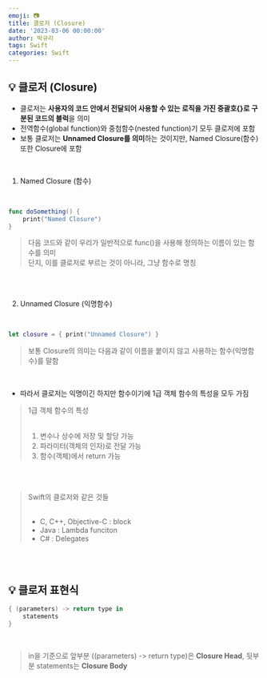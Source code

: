 ```yaml
---
emoji: 📷
title: 클로저 (Closure)
date: '2023-03-06 00:00:00'
author: 박규리
tags: Swift 
categories: Swift
---
```


## 💡 클로저 (Closure)

* 클로저는 **사용자의 코드 안에서 전달되어 사용할 수 있는 로직을 가진 중괄호{}로 구분된 코드의 블럭**을 의미
* 전역함수(global function)와 중첨함수(nested function)기 모두 클로저에 포함
* 보통 클로저는 **Unnamed Closure를 의미**하는 것이지만, Named Closure(함수) 또한 Closure에 포함

</br>

1. Named Closure (함수) </br>
</br>

```swift
func doSomething() {
    print("Named Closure")
}
```

> 다음 코드와 같이 우리가 일반적으로 func()을 사용해 정의하는 이름이 있는 함수를 의미 </br>
> 단지, 이를 클로저로 부르는 것이 아니라, 그냥 함수로 명칭 </br>
</br>
</br>

2. Unnamed Closure (익명함수) </br>
</br>

```swift
let closure = { print("Unnamed Closure") }
```

> 보통 Closure의 의미는 다음과 같이 이름을 붙이지 않고 사용하는 함수(익명함수)를 말함 </br>
</br>

* 따라서 클로저는 익명이긴 하지만 함수이기에 1급 객체 함수의 특성을 모두 가짐 

> 1급 객체 함수의 특성 </br>
> </br>
> 1. 변수나 상수에 저장 및 할당 가능 </br>
> 2. 파라미터(객체의 인자)로 전달 가능 </br>
> 3. 함수(객체)에서 return 가능 </br>

</br>
</br>

> Swift의 클로저와 같은 것들 </br>
> </br>
> - C, C++, Objective-C : block </br>
> - Java : Lambda funciton </br>
> - C# : Delegates  </br>

</br>
</br>

## 💡 클로저 표현식

```swift
{ (parameters) -> return type in
    statements
}
```
</br>

> in을 기준으로 앞부분 ((parameters) -> return type)은 **Closure Head**, 뒷부분 statements는 **Closure Body**

</br>

